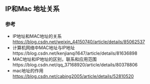 ## IP和Mac 地址关系



### 参考
+ IP地址和MAC地址的关系 https://blog.csdn.net/weixin_44150740/article/details/85062537
+ 计算机网络中MAC地址与IP地址https://blog.csdn.net/kenjianqi1647/article/details/81636898
+ MAC地址和IP地址的区别，联系和应用范围https://blog.csdn.net/qq_37168920/article/details/80378806
+ mac地址的作用 https://blog.csdn.net/cabing2005/article/details/52810520
